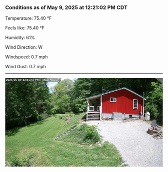 ### Conditions as of May 9, 2025 at 12:21:02 PM CDT 

Temperature: 75.40 &deg;F

Feels like: 75.40 &deg;F

Humidity: 61%

Wind Direction: W

Windspeed: 0.7 mph

Wind Gust: 0.7 mph

---

<img src="./images/latest.jpeg"/>

